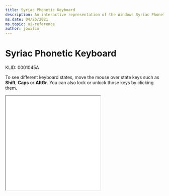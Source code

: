 ```yaml
---
title: Syriac Phonetic Keyboard
description: An interactive representation of the Windows Syriac Phonetic keyboard. To see different keyboard states, click or move the mouse over the state keys.
ms.date: 04/26/2021
ms.topic: ui-reference
author: jowilco
---
```


# Syriac Phonetic Keyboard

KLID: 0001045A

To see different keyboard states, move the mouse over state keys such as **Shift**, **Caps** or **AltGr**. You can also lock or unlock those keys by clicking them.

<iframe src="kbdsyr2.html" height="300"></iframe>
